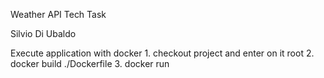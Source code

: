 Weather API Tech Task

Silvio Di Ubaldo

Execute application with docker 
	1. checkout project and enter on it root
	2. docker build ./Dockerfile
	3. docker run